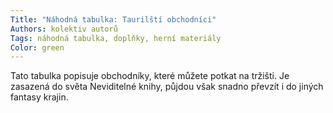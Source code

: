 ```yaml
---
Title: "Náhodná tabulka: Taurilští obchodníci"
Authors: kolektiv autorů
Tags: náhodná tabulka, doplňky, herní materiály
Color: green
---
```

Tato tabulka popisuje obchodníky, které
můžete potkat na tržišti. Je zasazená do
světa Neviditelné knihy, půjdou však snadno
převzít i do jiných fantasy krajin.
